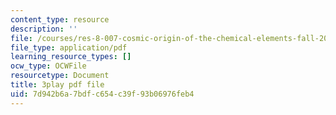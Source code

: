 ```yaml
---
content_type: resource
description: ''
file: /courses/res-8-007-cosmic-origin-of-the-chemical-elements-fall-2019/7d942b6a7bdfc654c39f93b06976feb4_4bwMeTKC0M4.pdf
file_type: application/pdf
learning_resource_types: []
ocw_type: OCWFile
resourcetype: Document
title: 3play pdf file
uid: 7d942b6a-7bdf-c654-c39f-93b06976feb4
---
```

